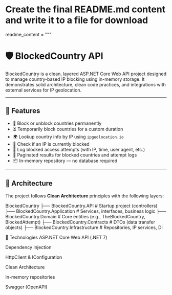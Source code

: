 ﻿# Create the final README.md content and write it to a file for download

readme_content = """
# 🛡️ BlockedCountry API

BlockedCountry is a clean, layered ASP.NET Core Web API project designed to manage country-based IP blocking using in-memory storage. It demonstrates solid architecture, clean code practices, and integrations with external services for IP geolocation.

---

## 🚀 Features

- 🔐 Block or unblock countries permanently
- ⏳ Temporarily block countries for a custom duration
- 🌍 Lookup country info by IP using `ipgeolocation.io`
- 📵 Check if an IP is currently blocked
- 📄 Log blocked access attempts (with IP, time, user agent, etc.)
- 🔄 Paginated results for blocked countries and attempt logs
- 📦 In-memory repository — no database required

---

## 🧱 Architecture
The project follows **Clean Architecture** principles with the following layers:

BlockedCountry
├── BlockedCountry.API # Startup project (controllers)
├── BlockedCountry.Application # Services, interfaces, business logic
├── BlockedCountry.Domain # Core entities (e.g., TheBlockedCountry, BlockedAttempt)
├── BlockedCountry.Contracts # DTOs (data transfer objects)
├── BlockedCountry.Infrastructure # Repositories, IP services, DI

📂 Technologies
ASP.NET Core Web API (.NET 7)

Dependency Injection

HttpClient & IConfiguration

Clean Architecture

In-memory repositories

Swagger (OpenAPI)
